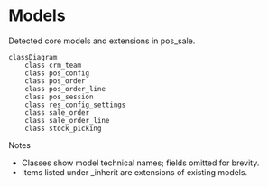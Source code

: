 # Models

Detected core models and extensions in pos_sale.

```mermaid
classDiagram
    class crm_team
    class pos_config
    class pos_order
    class pos_order_line
    class pos_session
    class res_config_settings
    class sale_order
    class sale_order_line
    class stock_picking
```

Notes
- Classes show model technical names; fields omitted for brevity.
- Items listed under _inherit are extensions of existing models.

